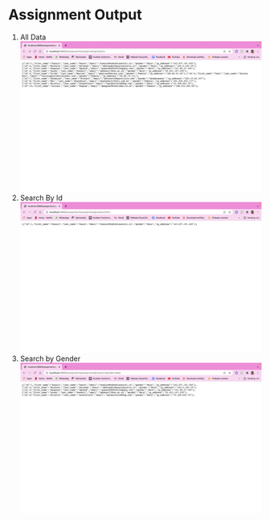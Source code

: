 # Assignment Output

1. All Data
   ![image info](./assets/assignment1.png)
3. Search By Id 
   ![image info](./assets/assignment2.png)
4. Search by Gender
   ![image info](./assets/assignment3.png)
